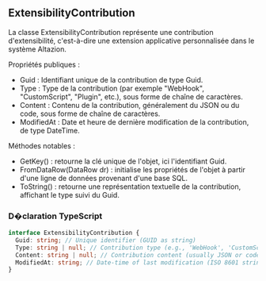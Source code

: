 ﻿## ExtensibilityContribution

La classe ExtensibilityContribution représente une contribution d'extensibilité, c'est-à-dire une extension applicative personnalisée dans le système Altazion.

Propriétés publiques :
- Guid : Identifiant unique de la contribution de type Guid.
- Type : Type de la contribution (par exemple "WebHook", "CustomScript", "Plugin", etc.), sous forme de chaîne de caractères.
- Content : Contenu de la contribution, généralement du JSON ou du code, sous forme de chaîne de caractères.
- ModifiedAt : Date et heure de dernière modification de la contribution, de type DateTime.

Méthodes notables :
- GetKey() : retourne la clé unique de l'objet, ici l'identifiant Guid.
- FromDataRow(DataRow dr) : initialise les propriétés de l'objet à partir d'une ligne de données provenant d'une base SQL.
- ToString() : retourne une représentation textuelle de la contribution, affichant le type suivi du Guid.

### D�claration TypeScript
```typescript
interface ExtensibilityContribution {
  Guid: string; // Unique identifier (GUID as string)
  Type: string | null; // Contribution type (e.g., 'WebHook', 'CustomScript', etc.)
  Content: string | null; // Contribution content (usually JSON or code)
  ModifiedAt: string; // Date-time of last modification (ISO 8601 string)
}
```